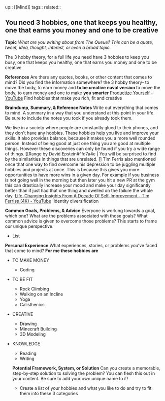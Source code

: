 up::  [[Mind]]
tags::
related::
## You need 3 hobbies, one that keeps you healthy, one that earns you money and one to be creative 

**Topic**
*What are you writing about from The Queue? This can be a quote, tweet, idea, thought, interest,* *or even a broad topic.*

The 3 hobby theory, for a full life you need have 3 hobbies to keep you busy, one that keeps you healthy, one that earns you money and one to be creative

**References**
Are there any quotes, books, or other content that comes to mind? Did you find the information somewhere?
the 3 hobby theory- to move the body, to earn money and **to be creative**
**naval version**
to move the body, to earn money and one to make **you smarter**
[Productize Yourself - YouTube](https://www.youtube.com/watch?v=wICGnoYtciA)
Find hobbies that make you rich, fit and creative

**Braindump, Summary, & Reference Notes**
Write out everything that comes to mind. A summary in a way that you understand at this point in your life. Be sure to include the notes you took if you already took them.

We live in a society where people are constantly glued to their phones, and they don't have any hobbies. These hobbies help you live and improve your skills. It also provides balance, because it makes you a more well rounded person. Instead of being good at just one thing you are good at multiple things. However these discoveries can only be found if you try a wide range of things. [[Range by David Epstein#^fd7a4e | You will be surprised to find by the similarities in things that are unrelated. ]]
Tim Ferris also mentioned once that one way to find overcome his depression to be juggling multiple hobbies and projects at once. This is because this gives you more opportunities to have more wins in a given day. For example if you business is not going well in the morning but then later you hit a new PR at the gym this can drastically increase your mood and make your day significantly better than if just had that one thing and dwelled on the failure the whole day.
[Life-Changing Insights From A Decade Of Self-Improvement - Tim Ferriss (4K) - YouTube](https://www.youtube.com/watch?v=9G5dXlMGMf8)
 Identity diversification



**Common Goals, Problems, & Advice**
Everyone is working towards a goal, which one? What are the problems associated with those goals? What common advice is given to overcome those problems? This starts to frame our unique perspective.

  - List

**Personal Experience**
What experiences, stories, or problems you’ve faced that come to mind?
 **For me these hobbies are**
  - TO MAKE MONEY
	  - Coding
  - TO BE FIT
	  - Rock Climbing
	  - Walking on an Incline
	  - Yoga
	  - Calisthenics
- CREATIVE
	- Drawing
	- Minecraft Building
	- 3D Modeling
- KNOWLEDGE
	- Reading
	- Writing

  **Potential Framework, System, or Solution**
  Can you create a memorable, step-by-step solution to solving the problem? You can flesh this out in your content. Be sure to add your own unique name to it!

  - Create a list of your hobbies and what you like to do and try to fit them into these 3 categories